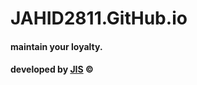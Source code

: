 # JAHID2811.GitHub.io

#### maintain your loyalty.

#### developed by [JIS](https://jahid2811.github.io) &copy;
